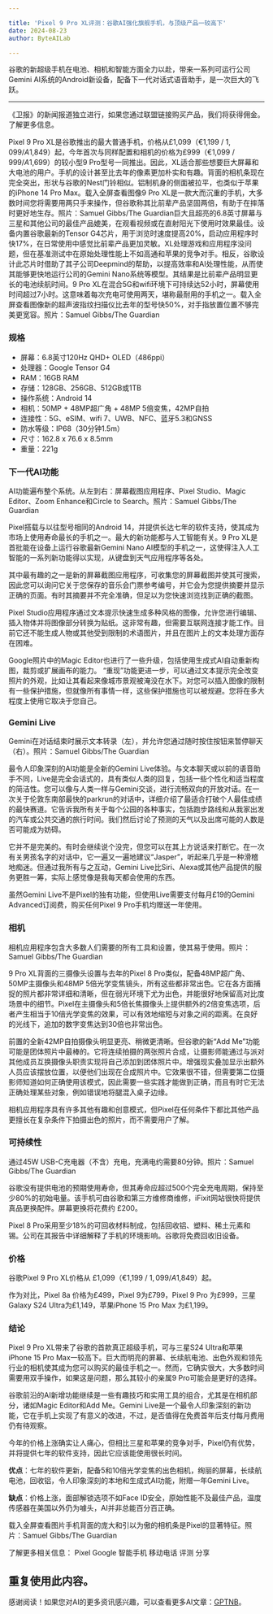 ```yaml
---

title: 'Pixel 9 Pro XL评测：谷歌AI强化旗舰手机，与顶级产品一较高下'
date: 2024-08-23
author: ByteAILab

---
```


谷歌的新超级手机在电池、相机和智能方面全力以赴，带来一系列可运行公司Gemini AI系统的Android新设备，配备下一代对话式语音助手，是一次巨大的飞跃。

---
《卫报》的新闻报道独立进行，如果您通过联盟链接购买产品，我们将获得佣金。了解更多信息。

Pixel 9 Pro XL是谷歌推出的最大普通手机，价格从£1,099（€1,199 / $1,099 / A$1,849）起，今年首次与同样配置和相机的价格为£999（€1,099 / $999 / A$1,699）的较小型9 Pro型号一同推出。因此，XL适合那些想要巨大屏幕和大电池的用户。手机的设计甚至比去年的像素更加朴实和有趣。背面的相机条现在完全突出，形状与谷歌的Nest门铃相似。铝制机身的侧面被拉平，也类似于苹果的iPhone 14 Pro Max。载入全屏查看图像9 Pro XL是一款大而沉重的手机，大多数时间您将需要用两只手来操作，但谷歌称其比前辈产品坚固两倍，有助于在摔落时更好地生存。照片：Samuel Gibbs/The Guardian巨大且超亮的6.8英寸屏幕与三星和其他公司的最佳产品媲美，在观看视频或在直射阳光下使用时效果最佳。设备内置谷歌最新的Tensor G4芯片，用于浏览时速度提高20%，启动应用程序时快17%，在日常使用中感觉比前辈产品更加灵敏。XL处理游戏和应用程序没问题，但在基准测试中在原始处理性能上不如高通和苹果的竞争对手。相反，谷歌设计此芯片时借助了其子公司Deepmind的帮助，以提高效率和AI处理性能，从而使其能够更快地运行公司的Gemini Nano系统等模型。其结果是比前辈产品明显更长的电池续航时间。9 Pro XL在混合5G和wifi环境下可持续达52小时，屏幕使用时间超过7小时。这意味着每次充电可使用两天，堪称最耐用的手机之一。载入全屏查看图像新的超声波指纹扫描仪比去年的型号快50%，对手指放置位置不够完美更宽容。照片：Samuel Gibbs/The Guardian

### 规格

- 屏幕：6.8英寸120Hz QHD+ OLED（486ppi）
- 处理器：Google Tensor G4
- RAM：16GB RAM
- 存储：128GB、256GB、512GB或1TB
- 操作系统：Android 14
- 相机：50MP + 48MP超广角 + 48MP 5倍变焦，42MP自拍
- 连接性：5G、eSIM、wifi 7、UWB、NFC、蓝牙5.3和GNSS
- 防水等级：IP68（30分钟1.5m）
- 尺寸：162.8 x 76.6 x 8.5mm
- 重量：221g

### 下一代AI功能

AI功能遍布整个系统。从左到右：屏幕截图应用程序、Pixel Studio、Magic Editor、Zoom Enhance和Circle to Search。照片：Samuel Gibbs/The Guardian

Pixel搭载与以往型号相同的Android 14，并提供长达七年的软件支持，使其成为市场上使用寿命最长的手机之一。最大的新功能都与人工智能有关。9 Pro XL是首批能在设备上运行谷歌最新Gemini Nano AI模型的手机之一，这使得注入人工智能的一系列新功能得以实现，从键盘到天气应用程序等各处。

其中最有趣的之一是新的屏幕截图应用程序，可收集您的屏幕截图并使其可搜索，因此您可以询问它关于您保存的音乐会门票参考编号，并它会为您提供摘要并显示正确的页面。有时其摘要并不完全准确，但足以为您快速浏览找到正确的截图。

Pixel Studio应用程序通过文本提示快速生成多种风格的图像，允许您进行编辑、插入物体并将图像部分转换为贴纸。这非常有趣，但需要互联网连接才能工作。目前它还不能生成人物或其他受到限制的术语图片，并且在图片上的文本处理方面存在困难。

Google照片中的Magic Editor也进行了一些升级，包括使用生成式AI自动重新构图，裁剪或扩展画布的能力。 “重现”功能更进一步，可以通过文本提示完全改变照片的外观，比如让其看起来像城市景观被淹没在水下。对您可以插入图像的限制有一些保护措施，但就像所有事情一样，这些保护措施也可以被规避。您将在多大程度上使用它取决于您自己。

### Gemini Live

Gemini在对话结束时展示文本转录（左），并允许您通过随时按住按钮来暂停聊天（右）。照片：Samuel Gibbs/The Guardian

最令人印象深刻的AI功能是全新的Gemini Live体验。与文本聊天或以前的语音助手不同，Live是完全会话式的，具有类似人类的回复，包括一些个性化和适当程度的简洁性。您可以像与人类一样与Gemini交谈，进行流畅双向的开放对话。在一次关于伦敦东南部最快的parkrun的对话中，详细介绍了最适合打破个人最佳成绩的最快赛道。它告诉我所有关于每个公园的各种事实，包括跑步路线和从我家出发的汽车或公共交通的旅行时间。我们然后讨论了预测的天气以及出席可能的人数是否可能成为妨碍。

它并不是完美的。有时会继续说个没完，但您可以在其上方说话来打断它。在一次有关男孩名字的对话中，它一遍又一遍地建议“Jasper”，听起来几乎是一种滑稽地痴迷。但通过我所有与之互动，Gemini Live比Siri、Alexa或其他产品提供的服务更胜一筹，实际上感觉像是我每天都会使用的东西。

虽然Gemini Live不是Pixel的独有功能，但使用Live需要支付每月£19的Gemini Advanced订阅费，购买任何Pixel 9 Pro手机均赠送一年使用。


### 相机

相机应用程序包含大多数人们需要的所有工具和设置，使其易于使用。照片：Samuel Gibbs/The Guardian

9 Pro XL背面的三摄像头设置与去年的Pixel 8 Pro类似，配备48MP超广角、50MP主摄像头和48MP 5倍光学变焦镜头，所有这些都非常出色。它在各方面捕捉的照片都非常详细和清晰，但在弱光环境下尤为出色，并能很好地保留高对比度场景中的细节。Pixel在主摄像头和5倍长焦摄像头上提供额外的2倍变焦选项，后者产生相当于10倍光学变焦的效果，可以有效地缩短与对象之间的距离。在良好的光线下，追加的数字变焦达到30倍也非常出色。

前置的全新42MP自拍摄像头明显更亮、稍微更清晰。但谷歌的新“Add Me”功能可能是团体照片中最棒的。它将连续拍摄的两张照片合成，让摄影师能通过与派对其他成员互换摄像头职责实现将自己添加到团体照片中。增强现实叠加显示出额外人员应该摆放位置，以便他们出现在合成照片中。它效果很不错，但需要第二位摄影师知道如何正确使用该模式，因此需要一些实践才能做到正确，而且有时它无法正确处理某些对象，例如错误地将腿混入桌子边缘。

相机应用程序具有许多其他有趣和创意模式，但Pixel在任何条件下都比其他产品更擅长在复杂条件下拍摄出色的照片，而不需要用户了解。

### 可持续性

通过45W USB-C充电器（不含）充电，充满电约需要80分钟。照片：Samuel Gibbs/The Guardian

谷歌没有提供电池的预期使用寿命，但其寿命应超过500个完全充电周期，保持至少80%的初始电量。该手机可由谷歌和第三方维修商维修，iFixit网站很快将提供真品更换配件。屏幕更换将花费约 £200。

Pixel 8 Pro采用至少18%的可回收材料制成，包括回收铝、塑料、稀土元素和锡。公司在其报告中详细解释了手机的环境影响。谷歌将免费回收旧设备。

### 价格

谷歌Pixel 9 Pro XL价格从 £1,099（€1,199 / $1,099 / A$1,849）起。

作为对比，Pixel 8a 价格为£499，Pixel 9为£799，Pixel 9 Pro 为£999，三星Galaxy S24 Ultra为£1,149，苹果iPhone 15 Pro Max 为£1,199。

### 结论

Pixel 9 Pro XL带来了谷歌的首款真正超级手机，可与三星S24 Ultra和苹果iPhone 15 Pro Max一较高下。巨大而明亮的屏幕、长续航电池、出色外观和领先行业的相机使其成为您可以购买的最佳手机之一。然而，它确实很大，大多数时间需要用双手操作，如果这是问题，那么其较小的亲属9 Pro可能会是更好的选择。

谷歌前沿的AI新增功能继续是一些有趣技巧和实用工具的组合，尤其是在相机部分，诸如Magic Editor和Add Me。Gemini Live是一个最令人印象深刻的新功能，它在手机上实现了有意义的改进，不过，是否值得在免费首年后支付每月费用仍有待观察。

今年的价格上涨确实让人痛心，但相比三星和苹果的竞争对手，Pixel仍有优势，并将提供七年的软件支持，因此它应该能使用很长时间。

**优点**：七年的软件更新，配备5和10倍光学变焦的出色相机，绚丽的屏幕，长续航电池，回收铝，令人印象深刻的本地和生成式AI功能，附赠一年Gemini Live。

**缺点**：价格上涨，面部解锁选项不如Face ID安全，原始性能不及最佳产品，温度传感器在美国以外仍为噱头，AI并非总能百分百正确。

载入全屏查看图片手机背面的庞大和引以为傲的相机条是Pixel的显著特征。照片：Samuel Gibbs/The Guardian

了解更多相关信息：
Pixel
Google
智能手机
移动电话
评测
分享

重复使用此内容。
---
感谢阅读！如果您对AI的更多资讯感兴趣，可以查看更多AI文章：[GPTNB](https://gptnb.com)。
